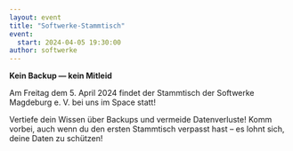 ```yaml
---
layout: event
title: "Softwerke-Stammtisch"
event:
  start: 2024-04-05 19:30:00
author: softwerke
---
```


**Kein Backup &mdash; kein Mitleid**

Am Freitag dem 5. April 2024 findet der Stammtisch der Softwerke Magdeburg e. V. bei uns im Space statt!

Vertiefe dein Wissen über Backups und vermeide Datenverluste! Komm vorbei, auch wenn du den ersten Stammtisch verpasst hast – es lohnt sich, deine Daten zu schützen!